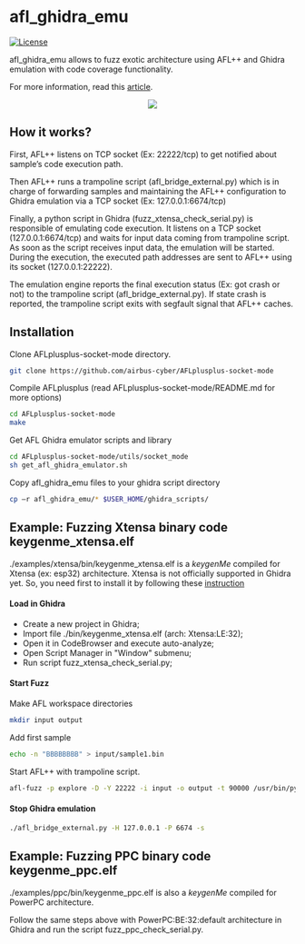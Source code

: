 # afl_ghidra_emu
[![License](https://img.shields.io/badge/License-Apache%202.0-blue.svg)](https://opensource.org/licenses/Apache-2.0)

afl_ghidra_emu allows to fuzz exotic architecture using AFL++ and Ghidra emulation with code coverage functionality.

For more information, read this [article](https://airbus-cyber-security.com/fuzzing-exotic-arch-with-afl-using-ghidra-emulator/).

<p align="center">
<img src="https://airbus-cyber-security.com/wp-content/uploads/2021/04/Blog-graphic_Fuzzing-.png">
</p>

## How it works?

First, AFL++ listens on TCP socket (Ex: 22222/tcp) to get notified about sample’s code execution path.

Then AFL++ runs a trampoline script (afl_bridge_external.py) which is in charge of forwarding samples and maintaining 
the AFL++ configuration to Ghidra emulation via a TCP socket (Ex: 127.0.0.1:6674/tcp)  

Finally, a python script in Ghidra (fuzz_xtensa_check_serial.py) is responsible of emulating code execution. It listens 
on a TCP socket (127.0.0.1:6674/tcp) and waits for input data coming from trampoline script.
As soon as the script receives input data, the emulation will be started. During the execution, the executed path addresses are 
sent to AFL++ using its socket (127.0.0.1:22222).

The emulation engine reports the final execution status (Ex: got crash or not) to the trampoline script (afl_bridge_external.py). 
If state crash is reported, the trampoline script exits with segfault signal that AFL++ caches.


## Installation
Clone AFLplusplus-socket-mode directory.
```bash
git clone https://github.com/airbus-cyber/AFLplusplus-socket-mode
```

Compile AFLplusplus (read AFLplusplus-socket-mode/README.md for more options)
```bash
cd AFLplusplus-socket-mode
make
```

Get AFL Ghidra emulator scripts and library
```bash
cd AFLplusplus-socket-mode/utils/socket_mode
sh get_afl_ghidra_emulator.sh
```

Copy afl_ghidra_emu files to your ghidra script directory
```bash
cp –r afl_ghidra_emu/* $USER_HOME/ghidra_scripts/
```

## Example: Fuzzing Xtensa binary code keygenme_xtensa.elf
./examples/xtensa/bin/keygenme_xtensa.elf is a *keygenMe* compiled for Xtensa (ex: esp32) architecture.
Xtensa is not officially supported in Ghidra yet. So, you need first to install it by following these [instruction](https://github.com/Ebiroll/ghidra-xtensa)


#### Load in Ghidra
- Create a new project in Ghidra;
- Import file ./bin/keygenme_xtensa.elf (arch: Xtensa:LE:32);
- Open it in CodeBrowser and execute auto-analyze;
- Open Script Manager in "Window" submenu;
- Run script fuzz_xtensa_check_serial.py;



#### Start Fuzz
Make AFL workspace directories
```bash
mkdir input output
```

Add first sample
```bash
echo -n "BBBBBBBB" > input/sample1.bin
```

Start AFL++ with trampoline script.
```bash
afl-fuzz -p explore -D -Y 22222 -i input -o output -t 90000 /usr/bin/python2 afl_bridge_external.py -H 127.0.0.1 -P 6674 -a 127.0.0.1 -p 22222 -i @@
```

#### Stop Ghidra emulation
```bash
./afl_bridge_external.py -H 127.0.0.1 -P 6674 -s
```

## Example: Fuzzing PPC binary code keygenme_ppc.elf
./examples/ppc/bin/keygenme_ppc.elf is also a *keygenMe* compiled for PowerPC architecture.

Follow the same steps above with PowerPC:BE:32:default architecture in Ghidra and run the script fuzz_ppc_check_serial.py.
  


